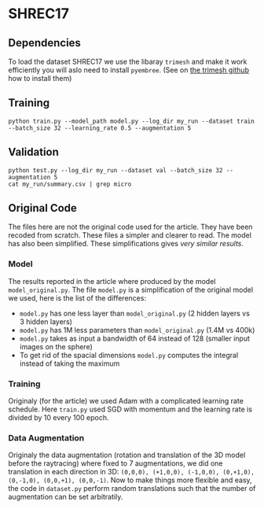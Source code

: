# SHREC17

## Dependencies

To load the dataset SHREC17 we use the libaray `trimesh` and make it work efficiently you will aslo need to install `pyembree`.
(See on [the trimesh github](https://github.com/mikedh/trimesh/blob/master/docs/install.rst) how to install them)

## Training
```
python train.py --model_path model.py --log_dir my_run --dataset train --batch_size 32 --learning_rate 0.5 --augmentation 5
```

## Validation
```
python test.py --log_dir my_run --dataset val --batch_size 32 --augmentation 5
cat my_run/summary.csv | grep micro
```

## Original Code
The files here are not the original code used for the article. They have been recoded from scratch.
These files a simpler and clearer to read.
The model has also been simplified.
These simplifications gives *very similar results*.

### Model
The results reported in the article where produced by the model `model_original.py`.
The file `model.py` is a simplification of the original model we used, here is the list of the differences:
- `model.py` has one less layer than `model_original.py` (2 hidden layers vs 3 hidden layers)
- `model.py` has 1M less parameters than `model_original.py` (1.4M vs 400k)
- `model.py` takes as input a bandwidth of 64 instead of 128 (smaller input images on the sphere)
- To get rid of the spacial dimensions `model.py` computes the integral instead of taking the maximum

### Training
Originaly (for the article) we used Adam with a complicated learning rate schedule.
Here `train.py` used SGD with momentum and the learning rate is divided by 10 every 100 epoch.

### Data Augmentation
Originaly the data augmentation (rotation and translation of the 3D model before the raytracing) where fixed to 7 augmentations,
we did one translation in each direction in 3D: `(0,0,0), (+1,0,0), (-1,0,0), (0,+1,0), (0,-1,0), (0,0,+1), (0,0,-1)`.
Now to make things more flexible and easy, the code in `dataset.py` perform random translations such that the number of augmentation can be set arbitratily.
